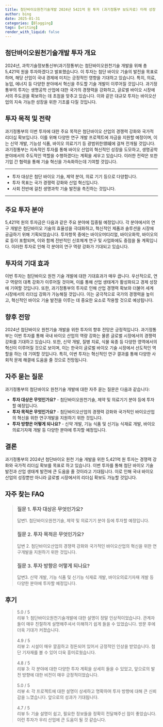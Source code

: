 ```yaml
---
title: 첨단바이오원천기술개발 2024년 5421억 원 투자 (과기정통부 보도자료) 미래 성장
author: bing
date: 2025-01-31
categories: [Blogging]
tags: [writing]
render_with_liquid: false
---
```



<h2 id='첨단바이오원천기술개발 투자 개요'>첨단바이오원천기술개발 투자 개요</h2>

<p>2024년, 과학기술정보통신부(과기정통부)는 첨단바이오원천기술 개발을 위해 총 5,421억 원을 투자하겠다고 발표했습니다. 이 투자는 첨단 바이오 기술의 발전을 목표로 하며, 해당 산업이 국내 경제에 미치는 긍정적인 영향을 기대하고 있습니다. 특히, 의료, 농업, 에너지 등 다양한 분야에서 혁신을 주도할 기술 개발이 이루어질 것입니다. 과기정통부의 투자는 생명공학 산업에 대한 국가의 경쟁력을 강화하고, 글로벌 바이오 시장에서의 주도권을 확보하는 데 초점을 맞추고 있습니다. 이와 같은 대규모 투자는 바이오산업의 지속 가능한 성장을 위한 기초를 다질 것입니다.</p>

<h2 id='투자 목적 및 전략'>투자 목적 및 전략</h2>

<p>과기정통부의 이번 투자에 대한 주요 목적은 첨단바이오 산업의 경쟁력 강화와 국가적 리더십 확보입니다. 이를 위해 다양한 연구 개발 프로젝트에 자금을 지원할 예정이며, 이는 신약 개발, 기능성 식품, 바이오 의료기기 등 광범위한领域에 걸쳐 전개될 것입니다. 과기정통부는 지속적인 투자를 통해 바이오 산업의 혁신적인 성장을 도모하고, 생명공학 분야에서의 주도적인 역할을 수행하겠다는 계획을 세우고 있습니다. 이러한 전략은 또한 기업 간 협력을 통해 기술 혁신을 가속화하는데 기여할 것입니다.</p>

<hr />

<ul>
    <li>투자 대상은 첨단 바이오 기술, 제약 분야, 의료 기기 등으로 다양합니다.</li>
    <li>투자 목표는 국가 경쟁력 강화와 산업 혁신입니다.</li>
    <li>사회 전반에 걸친 생명과학 기술 발전을 촉진하는 것입니다.</li>
</ul>

<hr />

<h2 id='주요 투자 분야'>주요 투자 분야</h2>

<p>5,421억 원의 투자금은 다음과 같은 주요 분야에 집중될 예정입니다. 각 분야에서의 연구 개발은 첨단바이오 기술의 효율성을 극대화하고, 혁신적인 제품과 솔루션을 시장에 공급하기 위해 기획되었습니다. 투자항목 중에는 바이오머티리얼, 바이오화학, 바이오의료 등이 포함되며, 이와 함께 전반적인 신호체계 연구 및 사업화에도 중점을 둘 계획입니다. 이러한 투자로 인해 각 분야의 연구 역량 강화가 기대되고 있습니다.</p>

<h2 id='투자의 기대 효과'>투자의 기대 효과</h2>

<p>이번 투자는 첨단바이오 원천 기술 개발에 대한 기대효과가 매우 큽니다. 우선적으로, 연구 역량의 대폭 강화가 이루어질 것이며, 이를 통해 산업 생태계가 활성화되고 경제 성장에 기여할 것입니다. 또한, 과기정통부의 투자로 인해 산업 경쟁력 확보와 더불어 세계 시장에서의 리더십 강화가 가능해질 것입니다. 이는 궁극적으로 국가의 경쟁력을 높이고, 혁신적인 바이오 기술 발전을 이루는 데 중요한 요소로 작용할 것으로 예상됩니다.</p>

<h2 id='향후 전망'>향후 전망</h2>

<p>2024년 첨단바이오 원천기술 개발을 위한 투자의 향후 전망은 긍정적입니다. 과기정통부는 이번 투자를 통해 국내 바이오 산업의 역량 강화는 물론 글로벌 시장에서의 경쟁력 강화를 기대하고 있습니다. 또한, 신약 개발, 질병 치료, 식물 육종 등 다양한 영역에서의 혁신이 이루어질 것으로 보이며, 이는 한국이 글로벌 바이오 기술 시장에서 선도적인 역할을 하는 데 기여할 것입니다. 특히, 이번 투자는 혁신적인 연구 결과를 통해 다양한 사회적 문제 해결에 도움을 줄 것으로 전망됩니다.</p>

<h2 id='자주 묻는 질문'>자주 묻는 질문</h2>

<p>과기정통부의 첨단바이오 원천기술 개발에 대한 자주 묻는 질문은 다음과 같습니다:</p>

<ul>
    <li><b>투자 대상은 무엇인가요?</b> - 첨단바이오원천기술, 제약 및 의료기기 분야 등에 투자할 예정입니다.</li>
    <li><b>투자 목적은 무엇인가요?</b> - 첨단바이오산업의 경쟁력 강화와 국가적인 바이오산업의 혁신을 위한 연구개발을 지원하기 위한 것입니다.</li>
    <li><b>투자 방향은 어떻게 되나요?</b> - 신약 개발, 기능 식품 및 신기능 식재료 개발, 바이오의료기자재 개발 등 다양한 분야에 투자할 예정입니다.</li>
</ul>

<h2 id='결론'>결론</h2>

<p>과기정통부의 2024년 첨단바이오 원천 기술 개발을 위한 5,421억 원 투자는 경쟁력 강화와 국가적 리더십 확보를 목표로 하고 있습니다. 이번 투자를 통해 첨단 바이오 기술 발전과 산업 생태계 발전에 큰 도움을 줄 것이라고 기대됩니다. 이로 인해 국내 바이오 산업의 성장뿐만 아니라 글로벌 시장에서의 리더십 확보도 가능할 것입니다.</p>


<h2 id='자주_찾는_FAQ'>자주 찾는 FAQ</h2>
<div itemscope="" itemtype="https://schema.org/FAQPage"> 
<blockquote> 
<div itemscope="" itemprop="mainEntity" itemtype="https://schema.org/Question"> 
<h3 itemprop="name">질문 1. 투자 대상은 무엇인가요? </h3> 
<div itemscope="" itemprop="acceptedAnswer" itemtype="https://schema.org/Answer"> 
<span itemprop="text"> <p>답변1. 첨단바이오원천기술, 제약 및 의료기기 분야 등에 투자할 예정입니다.</p> </span> 
</div> 
</div> 
<div itemscope="" itemprop="mainEntity" itemtype="https://schema.org/Question"> 
<h3 itemprop="name">질문 2. 투자 목적은 무엇인가요? </h3> 
<div itemscope="" itemprop="acceptedAnswer" itemtype="https://schema.org/Answer"> 
<span itemprop="text"> <p>답변 2. 첨단바이오산업의 경쟁력 강화와 국가적인 바이오산업의 혁신을 위한 연구개발을 지원하기 위한 것입니다.</p> </span> 
</div> 
</div> 
<div itemscope="" itemprop="mainEntity" itemtype="https://schema.org/Question"> 
<h3 itemprop="name">질문 3. 투자 방향은 어떻게 되나요?</h3> 
<div itemscope="" itemprop="acceptedAnswer" itemtype="https://schema.org/Answer"> 
<span itemprop="text"> <p>답변3. 신약 개발, 기능 식품 및 신기능 식재료 개발, 바이오의료기자재 개발 등 다양한 분야에 투자할 예정입니다.</p> </span> 
</div> 
</div> 
</blockquote> 
</div>
<h2 id='후기'>후기</h2>
<div itemscope itemtype="https://schema.org/Product">
  <blockquote>
  <div itemprop="review" itemscope itemtype="https://schema.org/Review">
      <div itemprop="reviewRating" itemscope itemtype="https://schema.org/Rating"> <span itemprop="ratingValue">5.0</span> / <span itemprop="bestRating">5</span> </div>
      <span itemprop="reviewBody">리뷰 1: 첨단바이오원천기술개발에 대한 설명이 정말 인상적이었습니다. 관계자들이 매우 친절하게 설명해주셔서 이해하기 쉽게 들을 수 있었습니다. 방문 후에 더욱 기대가 커졌습니다.</span>
  </div>
  <br>
  <div itemprop="review" itemscope itemtype="https://schema.org/Review">
      <div itemprop="reviewRating" itemscope itemtype="https://schema.org/Rating"> <span itemprop="ratingValue">4.9</span> / <span itemprop="bestRating">5</span> </div>
      <span itemprop="reviewBody">리뷰 2: 시설이 매우 깔끔하고 정돈되어 있어서 긍정적인 인상을 받았습니다. 첨단 기자재를 볼 수 있어 더욱 흥미로웠습니다.</span>
  </div>
  <br>
  <div itemprop="review" itemscope itemtype="https://schema.org/Review">
      <div itemprop="reviewRating" itemscope itemtype="https://schema.org/Rating"> <span itemprop="ratingValue">4.8</span> / <span itemprop="bestRating">5</span> </div>
      <span itemprop="reviewBody">리뷰 3: 각 분야에 대한 다양한 투자 계획을 상세히 들을 수 있었고, 앞으로의 발전 방향에 대한 비전이 매우 긍정적이었습니다.</span>
  </div>
  <br>
  <div itemprop="review" itemscope itemtype="https://schema.org/Review">
      <div itemprop="reviewRating" itemscope itemtype="https://schema.org/Rating"> <span itemprop="ratingValue">5.0</span> / <span itemprop="bestRating">5</span> </div>
      <span itemprop="reviewBody">리뷰 4: 각 프로젝트에 대한 설명이 상세하고 명확하여 투자 방향에 대해 큰 신뢰감을 느꼈습니다. 앞으로의 성과가 기대됩니다.</span>
  </div>
  <br>
  <div itemprop="review" itemscope itemtype="https://schema.org/Review">
      <div itemprop="reviewRating" itemscope itemtype="https://schema.org/Rating"> <span itemprop="ratingValue">4.7</span> / <span itemprop="bestRating">5</span> </div>
      <span itemprop="reviewBody">리뷰 5: 기술 설명이 쉽고, 필요한 정보들을 정확히 전달해주신 점이 좋았습니다. 이런 투자가 우리 산업에 큰 도움이 될 것 같습니다.</span>
  </div>
  </blockquote>
</div>
